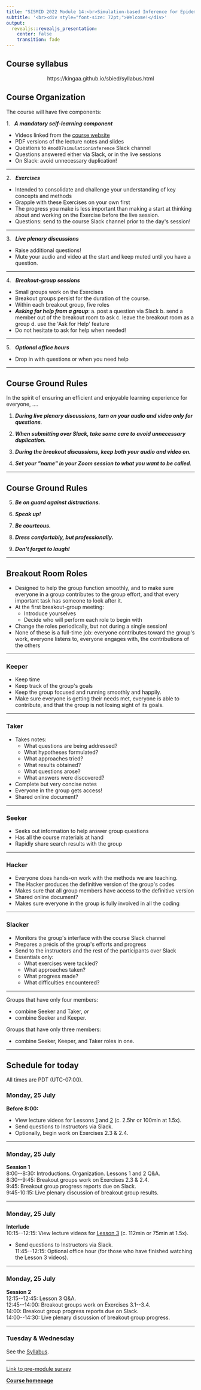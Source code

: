 ```yaml
---
title: "SISMID 2022 Module 14:<br>Simulation-based Inference for Epidemiological Dynamics"
subtitle: '<br><div style="font-size: 72pt;">Welcome!</div>'
output: 
  revealjs::revealjs_presentation:
    center: false
    transition: fade
---
```


## Course syllabus

<p style="text-align:center;">
https://kingaa.github.io/sbied/syllabus.html
</p>

## Course Organization

<style type="text/css">
.sched {
	text-align: left;
}
p {
	text-align: left;
}
</style>

The course will have five components:

1\.&nbsp;&nbsp;&nbsp;***A mandatory self-learning component***

- Videos linked from the [course website](https://kingaa.github.io/sbied/)
- PDF versions of the lecture notes and slides
- Questions to `#mod07simulationinference` Slack channel
- Questions answered either via Slack, or in the live sessions
- On Slack: avoid unnecessary duplication!

--------------------

2\.&nbsp;&nbsp;&nbsp;***Exercises***

- Intended to consolidate and challenge your understanding of key concepts and methods
- Grapple with these Exercises on your own first
- The progress you make is less important than making a start at thinking about and working on the Exercise before the live session.
- Questions: send to the course Slack channel prior to the day's session!

----------------------

3\.&nbsp;&nbsp;&nbsp;***Live plenary discussions***

- Raise additional questions!
- Mute your audio and video at the start and keep muted until you have a question.

----------------------

4\.&nbsp;&nbsp;&nbsp;***Breakout-group sessions***

- Small groups work on the Exercises
- Breakout groups persist for the duration of the course.
- Within each breakout group, five roles
- ***Asking for help from a group***:
	a. post a question via Slack
	b. send a member out of the breakout room to ask
	c. leave the breakout room as a group
	d. use the 'Ask for Help' feature
- Do not hesitate to ask for help when needed!

------------------------------

5\.&nbsp;&nbsp;&nbsp;***Optional office hours***

- Drop in with questions or when you need help

-----------------------------

## Course Ground Rules

In the spirit of ensuring an efficient and enjoyable learning experience for everyone, ....

1. ***During live plenary discussions, turn on your audio and video only for questions***.

2. ***When submitting over Slack, take some care to avoid unnecessary duplication.***

3. ***During the breakout discussions, keep both your audio and video on.***

4. ***Set your "name" in your Zoom session to what you want to be called***.

-----------------------------

## Course Ground Rules

5. ***Be on guard against distractions.***

6. ***Speak up!***

7. ***Be courteous.***

8. ***Dress comfortably, but professionally.***

9. ***Don't forget to laugh!***

-----------------------------

## Breakout Room Roles

- Designed to help the group function smoothly, and to make sure everyone in a group contributes to the group effort, and that every important task has someone to look after it.
- At the first breakout-group meeting:
    - Introduce yourselves
    - Decide who will perform each role to begin with
- Change the roles periodically, but not during a single session!
- None of these is a full-time job: 
everyone contributes toward the group's work, everyone listens to, everyone engages with, the contributions of the others

-------------------------------

### Keeper

- Keep time
- Keep track of the group's goals
- Keep the group focused and running smoothly and happily.
- Make sure everyone is getting their needs met, everyone is able to contribute, and that the group is not losing sight of its goals.

------------------------------- 

### Taker

- Takes notes:
    - What questions are being addressed?
    - What hypotheses formulated?
    - What approaches tried?
    - What results obtained?
    - What questions arose?
    - What answers were discovered?
- Complete but very concise notes
- Everyone in the group gets access!
- Shared online document?

------------------------------- 

### Seeker

- Seeks out information to help answer group questions
- Has all the course materials at hand
- Rapidly share search results with the group

------------------------------- 

### Hacker

- Everyone does hands-on work with the methods we are teaching.
- The Hacker produces the definitive version of the group's codes
- Makes sure that all group members have access to the definitive version
- Shared online document?
- Makes sure everyone in the group is fully involved in all the coding

------------------------------- 

### Slacker

- Monitors the group's interface with the course Slack channel
- Prepares a pr&eacute;cis of the group's efforts and progress
- Send to the instructors and the rest of the participants over Slack
- Essentials only:
    - What exercises were tackled?
    - What approaches taken?
    - What progress made?
    - What difficulties encountered?

------------------------------- 

Groups that have only four members:

- combine Seeker and Taker, *or*
- combine Seeker and Keeper.

Groups that have only three members:

- combine Seeker, Keeper, and Taker roles in one.


----------------------------

## Schedule for today

All times are PDT (UTC-07:00).

### Monday, 25 July

**Before 8:00:**  
- View lecture videos for Lessons [1](https://kingaa.github.io/sbied/intro/) and [2](https://kingaa.github.io/sbied/stochsim/) (c.&nbsp;2.5hr or 100min at 1.5x).  
- Send questions to Instructors via Slack.  
- Optionally, begin work on Exercises 2.3 & 2.4.  

----------------------------

### Monday, 25 July

**Session 1**  
8:00--8:30: Introductions. Organization. Lessons 1 and 2 Q&A.  
8:30--9:45: Breakout groups work on Exercises 2.3 & 2.4.  
9:45: Breakout group progress reports due on Slack.  
9:45-10:15: Live plenary discussion of breakout group results.  

----------------------------

### Monday, 25 July

**Interlude**  
10:15--12:15: View lecture videos for [Lesson 3](https://kingaa.github.io/sbied/pfilter/) (c.&nbsp;112min or 75min at 1.5x).  
- Send questions to Instructors via Slack.  
11:45--12:15: Optional office hour (for those who have finished watching the Lesson 3 videos).  

----------------------------

### Monday, 25 July

**Session 2**  
12:15--12:45: Lesson 3 Q&A.  
12:45--14:00: Breakout groups work on Exercises 3.1--3.4.  
14:00: Breakout group progress reports due on Slack.  
14:00--14:30: Live plenary discussion of breakout group progress.  

----------------------------

### Tuesday & Wednesday

See the [Syllabus](https://kingaa.github.io/sbied/syllabus.html).

----------------------------

[Link to pre-module survey](https://forms.gle/g8h2SAdqs9tE9aAC7)

[**Course homepage**](./index.html)  
